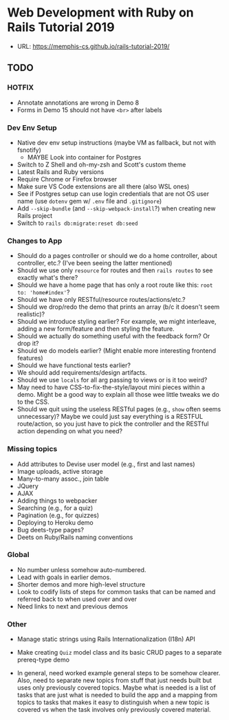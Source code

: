 # Web Development with Ruby on Rails Tutorial 2019

- URL: <https://memphis-cs.github.io/rails-tutorial-2019/>

## TODO

### HOTFIX

- Annotate annotations are wrong in Demo 8
- Forms in Demo 15 should not have `<br>` after labels

### Dev Env Setup

- Native dev env setup instructions (maybe VM as fallback, but not with fsnotify)
  - MAYBE Look into container for Postgres
- Switch to Z Shell and oh-my-zsh and Scott's custom theme
- Latest Rails and Ruby versions
- Require Chrome or Firefox browser
- Make sure VS Code extensions are all there (also WSL ones)
- See if Postgres setup can use login credentials that are not OS user name (use `dotenv` gem w/ `.env` file and `.gitignore`)
- Add `--skip-bundle` (and `--skip-webpack-install`?) when creating new Rails project
- Switch to `rails db:migrate:reset db:seed`

### Changes to App

- Should do a pages controller or should we do a home controller, about controller, etc.? (I've been seeing the latter mentioned)
- Should we use only `resource` for routes and then `rails routes` to see exactly what's there?
- Should we have a home page that has only a root route like this: `root to: 'home#index'`?
- Should we have only RESTful/resource routes/actions/etc.?
- Should we drop/redo the demo that prints an array (b/c it doesn't seem realistic)?
- Should we introduce styling earlier? For example, we might interleave, adding a new form/feature and then styling the feature.
- Should we actually do something useful with the feedback form? Or drop it?
- Should we do models earlier? (Might enable more interesting frontend features)
- Should we have functional tests earlier?
- We should add requirements/design artifacts.
- Should we use `locals` for all arg passing to views or is it too weird?
- May need to have CSS-to-fix-the-style/layout mini pieces within a demo. Might be a good way to explain all those wee little tweaks we do to the CSS.
- Should we quit using the useless RESTful pages (e.g., `show` often seems unnecessary)? Maybe we could just say everything is a RESTFUL route/action, so you just have to pick the controller and the RESTful action depending on what you need?

### Missing topics

- Add attributes to Devise user model (e.g., first and last names)
- Image uploads, active storage
- Many-to-many assoc., join table
- JQuery
- AJAX
- Adding things to webpacker
- Searching (e.g., for a quiz)
- Pagination (e.g., for quizzes)
- Deploying to Heroku demo
- Bug deets-type pages?
- Deets on Ruby/Rails naming conventions

### Global

- No number unless somehow auto-numbered.
- Lead with goals in earlier demos.
- Shorter demos and more high-level structure
- Look to codify lists of steps for common tasks that can be named and referred back to when used over and over
- Need links to next and previous demos

### Other

- Manage static strings using Rails Internationalization (I18n) API

- Make creating `Quiz` model class and its basic CRUD pages to a separate prereq-type demo

- In general, need worked example general steps to be somehow clearer. Also, need to separate new topics from stuff that just needs built but uses only previously covered topics. Maybe what is needed is a list of tasks that are just what is needed to build the app and a mapping from topics to tasks that makes it easy to distinguish when a new topic is covered vs when the task involves only previously covered material.
